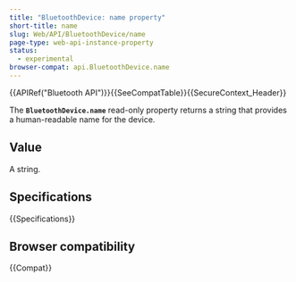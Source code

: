 ```yaml
---
title: "BluetoothDevice: name property"
short-title: name
slug: Web/API/BluetoothDevice/name
page-type: web-api-instance-property
status:
  - experimental
browser-compat: api.BluetoothDevice.name
---
```


{{APIRef("Bluetooth API")}}{{SeeCompatTable}}{{SecureContext_Header}}

The **`BluetoothDevice.name`** read-only property returns a
string that provides a human-readable name for the device.

## Value

A string.

## Specifications

{{Specifications}}

## Browser compatibility

{{Compat}}
